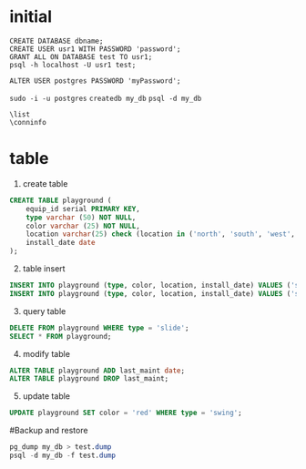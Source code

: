 # initial
`CREATE DATABASE dbname;`  
`CREATE USER usr1 WITH PASSWORD 'password';`  
`GRANT ALL ON DATABASE test TO usr1;`  
`psql -h localhost -U usr1 test;`  

`ALTER USER postgres PASSWORD 'myPassword';`

`sudo -i -u postgres`
`createdb my_db`
`psql -d my_db`

`\list`  
`\conninfo`

# table  
1. create table
```SQL
CREATE TABLE playground (
    equip_id serial PRIMARY KEY,
    type varchar (50) NOT NULL,
    color varchar (25) NOT NULL,
    location varchar(25) check (location in ('north', 'south', 'west', 'east', 'northeast', 'southeast', 'southwest', 'northwest')),
    install_date date
);
```
2. table insert
```SQL
INSERT INTO playground (type, color, location, install_date) VALUES ('slide', 'blue', 'south', '2014-04-28');
INSERT INTO playground (type, color, location, install_date) VALUES ('swing', 'yellow', 'northwest', '2010-08-16');
```
3. query table
```SQL
DELETE FROM playground WHERE type = 'slide';
SELECT * FROM playground;
```

4. modify table
```SQL
ALTER TABLE playground ADD last_maint date;
ALTER TABLE playground DROP last_maint;
```

5. update table
```SQL
UPDATE playground SET color = 'red' WHERE type = 'swing';
```

#Backup and restore
```SQL
pg_dump my_db > test.dump
psql -d my_db -f test.dump
```